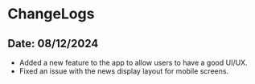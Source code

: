 # ChangeLogs

## Date: 08/12/2024
- Added a new feature to the app to allow users to have a good UI/UX.
- Fixed an issue with the news display layout for mobile screens.